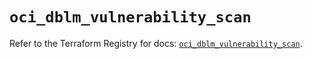 # `oci_dblm_vulnerability_scan`

Refer to the Terraform Registry for docs: [`oci_dblm_vulnerability_scan`](https://registry.terraform.io/providers/hashicorp/oci/7.19.0/docs/resources/dblm_vulnerability_scan).
